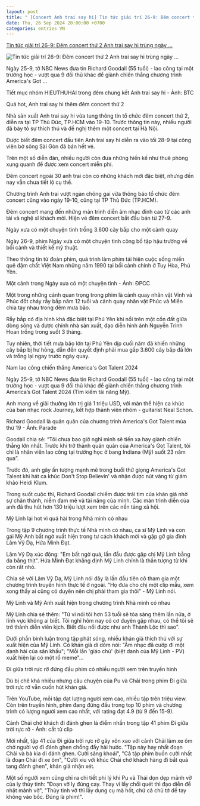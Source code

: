 ```yaml
---
layout: post
title: " [Concert Anh trai say hi] Tin tức giải trí 26-9: Đêm concert thứ 2 Anh trai say hi trùng ngày ..."
date: Thu, 26 Sep 2024 20:00:00 +0700
categories: entries VN
---
```

[Tin tức giải trí 26-9: Đêm concert thứ 2 Anh trai say hi trùng ngày ...](https://tuoitre.vn/tin-tuc-giai-tri-26-9-dem-concert-thu-2-anh-trai-say-hi-trung-ngay-anh-trai-vuot-ngan-chong-gai-20240926140949448.htm)

![Tin tức giải trí 26-9: Đêm concert thứ 2 Anh trai say hi trùng ngày ...](https://cdn1.tuoitre.vn/thumb_w/1200/471584752817336320/2024/9/26/atsh-eps14-tiet-muc-team-hieuthuhai-1-17263253181521324846289-82-0-1129-2000-crop-1727340721540172733342.jpg)

Ngày 25-9, tờ NBC News đưa tin Richard Goodall (55 tuổi) - lao công tại một trường học - vượt qua 9 đối thủ khác để giành chiến thắng chương trình America's Got ...

Tiết mục nhóm HIEUTHUHAI trong đêm chung kết Anh trai say hi - Ảnh: BTC

Quá hot, Anh trai say hi thêm đêm concert thứ 2

Nhà sản xuất Anh trai say hi vừa tung thông tin tổ chức đêm concert thứ 2, diễn ra tại TP Thủ Đức, TP.HCM vào 19-10. Trước thông tin này, nhiều người đã bày tỏ sự thích thú và đề nghị thêm một concert tại Hà Nội.

Được biết đêm concert đầu tiên Anh trai say hi diễn ra vào tối 28-9 tại công viên bờ sông Sài Gòn đã bán hết vé.

Trên một số diễn đàn, nhiều người còn đưa những hiến kế như thuê phòng xung quanh để được xem concert miễn phí.

Đêm concert ngoài 30 anh trai còn có những khách mời đặc biệt, nhưng đến nay vẫn chưa tiết lộ cụ thể.

Chương trình Anh trai vượt ngàn chông gai vừa thông báo tổ chức đêm concert cũng vào ngày 19-10, cũng tại TP Thủ Đức (TP.HCM).

Đêm concert mang đến những màn trình diễn âm nhạc đỉnh cao từ các anh tài và nghệ sĩ khách mời. Hiện vé đêm concert bắt đầu bán từ 27-9.

Ngày xưa có một chuyện tình trồng 3.600 cây bắp cho một cảnh quay

Ngày 26-9, phim Ngày xưa có một chuyện tình công bố tập hậu trường về bối cảnh và thiết kế mỹ thuật.

Theo thông tin từ đoàn phim, quá trình làm phim tái hiện cuộc sống miền quê đậm chất Việt Nam những năm 1990 tại bối cảnh chính ở Tuy Hòa, Phú Yên.

Một cảnh trong Ngày xưa có một chuyện tình - Ảnh: ĐPCC

Một trong những cảnh quan trọng trong phim là cảnh quay nhân vật Vinh và Phúc đốt cháy rẫy bắp năm 12 tuổi và cảnh quay nhân vật Phúc và Miền chia tay nhau trong đêm mưa bão.

Rẫy bắp có địa hình khá đặc biệt tại Phú Yên khi nổi trên một cồn đất giữa dòng sông và được chính nhà sản xuất, đạo diễn hình ảnh Nguyễn Trinh Hoan trồng trong suốt 3 tháng.

Tuy nhiên, thời tiết mưa bão lớn tại Phú Yên dịp cuối năm đã khiến những cây bắp bị hư hỏng, dẫn đến quyết định phải mua gấp 3.600 cây bắp đã lớn và trồng lại ngay trước ngày quay.

Nam lao công chiến thắng America's Got Talent 2024

Ngày 25-9, tờ NBC News đưa tin Richard Goodall (55 tuổi) - lao công tại một trường học - vượt qua 9 đối thủ khác để giành chiến thắng chương trình America’s Got Talent 2024 (Tìm kiếm tài năng Mỹ).

Anh mang về giải thưởng lớn trị giá 1 triệu USD, với màn thể hiện ca khúc của ban nhạc rock Journey, kết hợp thành viên nhóm - guitarist Neal Schon.

Richard Goodall là quán quân của chương trình America's Got Talent mùa thứ 19 - Ảnh: Parade

Goodall chia sẻ: “Tôi chưa bao giờ nghĩ mình sẽ tiến xa hay giành chiến thắng lớn nhất. Trước khi trở thành quán quân của America's Got Talent, tôi chỉ là nhân viên lao công tại trường học ở bang Indiana (Mỹ) suốt 23 năm qua”.

Trước đó, anh gây ấn tượng mạnh mẽ trong buổi thử giọng America's Got Talent khi hát ca khúc Don't Stop Believin' và nhận được nút vàng từ giám khảo Heidi Klum.

Trong suốt cuộc thi, Richard Goodall chiếm được trái tim của khán giả nhờ sự chân thành, niềm đam mê và tài năng của mình. Các màn trình diễn của anh đã thu hút hơn 130 triệu lượt xem trên các nền tảng xã hội.

Mỹ Linh lại hot vì quá hài trong Nhà mình có nhau

Trong tập 9 chương trình thực tế Nhà mình có nhau, ca sĩ Mỹ Linh và con gái Mỹ Anh bất ngờ xuất hiện trong tư cách khách mời và gặp gỡ gia đình Lâm Vỹ Dạ, Hứa Minh Đạt.

Lâm Vỹ Dạ xúc động: "Em bất ngờ quá, lần đầu được gặp chị Mỹ Linh bằng da bằng thịt". Hứa Minh Đạt khẳng định Mỹ Linh chính là thần tượng từ khi còn rất nhỏ.

Chia sẻ với Lâm Vỹ Dạ, Mỹ Linh nói đây là lần đầu tiên cô tham gia một chương trình truyền hình thực tế ở ngoài. "Họ đưa cho chị một clip mẫu, xem xong thấy ai cũng có duyên nên chị phải tham gia thôi" - Mỹ Linh nói.

Mỹ Linh và Mỹ Anh xuất hiện trong chương trình Nhà mình có nhau

Mỹ Linh chia sẻ thêm: "Tử vi nói tôi hơn 53 tuổi sẽ tỏa sáng thêm lần nữa, ở lĩnh vực không ai biết. Tôi nghĩ hôm nay có cơ duyên gặp nhau, có thể tôi sẽ trở thành diễn viên kịch. Biết đâu nổi được như anh Thành Lộc thì sao".

Dưới phần bình luận trong tập phát sóng, nhiều khán giả thích thú với sự xuất hiện của Mỹ Linh. Có khán giả dí dỏm nói: "Âm nhạc đã cướp đi một danh hài của sân khấu"; "Mỗi lần 'giáo chủ' (biệt danh của Mỹ Linh - PV) xuất hiện lại có một rổ meme"...

Đi giữa trời rực rỡ đứng đầu phim có nhiều người xem trên truyền hình

Dù bị chê khá nhiều nhưng câu chuyện của Pu và Chải trong phim Đi giữa trời rực rỡ vẫn cuốn hút khán giả.

Trên YouTube, mỗi tập đạt lượng người xem cao, nhiều tập trên triệu view. Còn trên truyền hình, phim đang đứng đầu trong top 10 phim và chương trình có lượng người xem cao nhất, với rating đạt 4.9 (từ 9 đến 15-9).

Cảnh Chải chở khách đi đánh ghen là điểm nhấn trong tập 41 phim Đi giữa trời rực rỡ - Ảnh: cắt từ clip

Mới nhất, tập 41 của Đi giữa trời rực rỡ gây xôn xao với cảnh Chải làm xe ôm chở người vợ đi đánh ghen chồng đầy hài hước. "Tập này hay nhất đoạn Chải và bà kia đi đánh ghen. Cười sảng khoái", "Cả tập phim buồn cười nhất là đoạn Chải đi xe ôm", "Cười xỉu với khúc Chải chở khách hàng đi bắt quả tang đánh ghen", khán giả nhận xét.

Một số người xem cũng chỉ ra chi tiết phi lý khi Pu và Thái dọn dẹp mảnh vỡ của ly thủy tinh: "Đoạn vỡ ly đúng cay. Thay vì lấy chổi quét thì đạo diễn để nhặt mảnh vỡ", "Thủy tinh vỡ thì lấy dụng cụ mà hốt, chứ cả chủ tớ để tay không vào bốc. Đúng là phim!".

